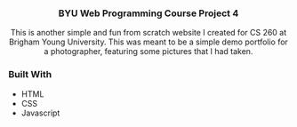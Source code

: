 <h3 align="center">BYU Web Programming Course Project 4</h3>
  <p align="center">
    This is another simple and fun from scratch website I created for CS 260 at Brigham Young University.
    This was meant to be a simple demo portfolio for a photographer, featuring some pictures that I had taken.
    <br />

### Built With

* HTML
* CSS
* Javascript

